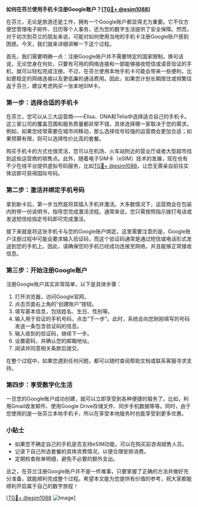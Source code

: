 **如何在芬兰使用手机卡注册Google账户？[[TG💪+ @esim1088](https://t.me/s/esim1088)]**

在芬兰，无论是旅游还是工作，拥有一个Google账户都显得尤为重要。它不仅方便您管理电子邮件、日历等个人事务，还为您的数字生活提供了安全保障。然而，对于初次到芬兰的朋友来说，可能对如何使用当地的手机卡注册Google账户感到困惑。今天，我们就来详细讲解一下这个过程。

首先，我们需要明确一点：注册Google账户并不需要特定的国家限制。换句话说，无论您身在何处，只要有可用的网络连接和一部能够接收短信或语音验证的手机，就可以轻松完成注册。不过，在芬兰使用本地手机卡可能会带来一些便利，比如更稳定的网络连接以及更低廉的通话费用。因此，如果您计划长期居住或频繁往返于芬兰，建议考虑购买一张本地SIM卡。

### 第一步：选择合适的手机卡

在芬兰，您可以从三大运营商——Elisa、DNA和Telia中选择适合自己的手机卡。这三家公司的覆盖范围和服务质量都非常不错，具体选择哪一家取决于您的需求。例如，如果您经常需要在城市间移动，那么选择信号较强的运营商会更加合适；如果预算有限，则可以选择性价比高的套餐。

购买手机卡的方式也很灵活，您可以在机场、火车站附近的营业厅或者大型超市找到这些运营商的销售点。此外，随着电子SIM卡（eSIM）技术的发展，现在也有不少在线平台提供虚拟号码服务，比如[TG💪+ @esim1088](https://t.me/s/esim1088)，让您无需亲自前往实体店即可获得国际号码。

### 第二步：激活并绑定手机号码

拿到新卡后，第一步当然是将其插入手机并激活。大多数情况下，运营商会在包装内附带一份说明书，指导您完成激活流程。通常来说，您只需按照指示拨打电话或发送短信给指定号码即可完成激活。

接下来就是将这张手机卡与您的Google账户绑定。这里需要注意的是，Google账户注册过程中可能会要求输入验证码，而这个验证码通常是通过短信或电话形式发送到您的手机上。因此，请确保您的手机已经成功连接至网络，并且能够正常接收信息。

### 第三步：开始注册Google账户

注册Google账户其实非常简单，以下是具体步骤：

1. 打开浏览器，访问Google官网。
2. 点击页面右上角的“创建账户”按钮。
3. 填写基本信息，包括姓名、生日、性别等。
4. 输入用于验证的手机号码，点击“下一步”。此时，系统会向您刚刚填写的号码发送一条包含验证码的信息。
5. 输入收到的验证码，继续下一步。
6. 设置密码，并确认您的邮箱地址。
7. 阅读并同意相关条款后提交。

在整个过程中，如果您遇到任何问题，都可以随时查阅帮助文档或联系客服寻求支持。

### 第四步：享受数字化生活

一旦您的Google账户成功创建，就可以立即享受到各种便捷的服务了。比如，利用Gmail收发邮件、使用Google Drive存储文件、同步手机数据等等。同时，由于您使用的是一张芬兰本地手机卡，所以在享受本地服务时也能享受到更多优惠。

### 小贴士

- 如果您不确定自己的手机是否支持eSIM功能，可以在购买前咨询销售人员。
- 记录下自己所选套餐的具体资费情况，以便合理安排消费。
- 定期检查账单明细，避免不必要的额外支出。

总之，在芬兰注册Google账户并不是一件难事，只要掌握了正确的方法并做好充分准备，就能顺利完成整个过程。希望本文能为您提供有价值的参考，祝大家都能顺利开启属于自己的数字旅程！

[[TG💪+ @esim1088](https://t.me/s/esim1088) ![Image](https://i.postimg.cc/4NQfJmqS/Snipaste-2025-05-13-00-14-12.png)]
